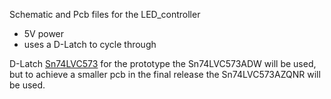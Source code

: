 Schematic and Pcb files for the LED_controller 

- 5V power 
- uses a D-Latch to cycle through 

D-Latch [Sn74LVC573](http://www.ti.com/lit/ds/symlink/sn74lvc573a.pdf) for the prototype the Sn74LVC573ADW will be used, but to achieve a smaller pcb in the final release the Sn74LVC573AZQNR will be used. 
